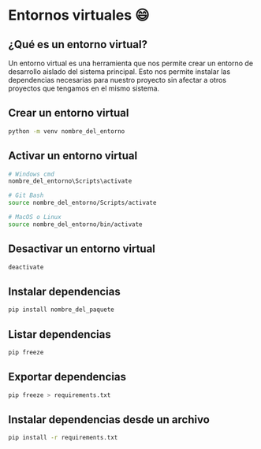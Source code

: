 # Entornos virtuales 😄

## ¿Qué es un entorno virtual?

Un entorno virtual es una herramienta que nos permite crear un entorno de desarrollo aislado del sistema principal. Esto nos permite instalar las dependencias necesarias para nuestro proyecto sin afectar a otros proyectos que tengamos en el mismo sistema.

## Crear un entorno virtual

```bash
python -m venv nombre_del_entorno
```

## Activar un entorno virtual

```bash
# Windows cmd
nombre_del_entorno\Scripts\activate

# Git Bash
source nombre_del_entorno/Scripts/activate

# MacOS o Linux
source nombre_del_entorno/bin/activate
```

## Desactivar un entorno virtual

```bash
deactivate
```

## Instalar dependencias

```bash
pip install nombre_del_paquete
```

## Listar dependencias

```bash
pip freeze
```

## Exportar dependencias

```bash
pip freeze > requirements.txt
```

## Instalar dependencias desde un archivo

```bash
pip install -r requirements.txt
```